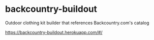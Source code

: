 # backcountry-buildout
Outdoor clothing kit builder that references Backcountry.com's catalog

https://backcountry-buildout.herokuapp.com/#/
